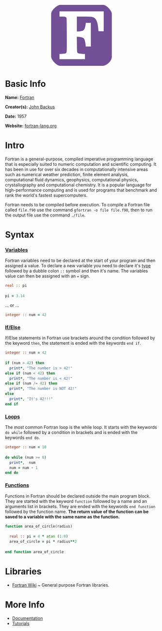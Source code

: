 <p align="center"><img width="200" height="200" src="https://github.com/jgphilpott/babel/blob/main/Fortran/logo.png"></p>

# Basic Info

**Name:** [Fortran](https://en.wikipedia.org/wiki/Fortran)

**Creator(s):** [John Backus](https://en.wikipedia.org/wiki/John_Backus)

**Date:** 1957

**Website:** [fortran-lang.org](https://fortran-lang.org)

# Intro

Fortran is a general-purpose, compiled imperative programming language that is especially suited to numeric computation and scientific computing. It has been in use for over six decades in computationally intensive areas such as numerical weather prediction, finite element analysis, computational fluid dynamics, geophysics, computational physics, crystallography and computational chemistry. It is a popular language for high-performance computing and is used for programs that benchmark and rank the world's fastest supercomputers.

Fortran needs to be compiled before execution. To compile a Fortran file called `file.f90` use the command `gfortran -o file file.f90`, then to run the output file use the command `./file`.

# Syntax

### [Variables](https://www.tutorialspoint.com/fortran/fortran_variables.htm)

Fortran variables need to be declared at the start of your program and then assigned a value. To declare a new variable you need to declare it's [type](https://www.tutorialspoint.com/fortran/fortran_data_types.htm) followed by a dubble colon `::` symbol and then it's name. The variables value can then be assigned with an `=` sign.

```f90
real :: pi

pi = 3.14
```

... or ...

```f90
integer :: num = 42
```

### [If/Else](https://www.tutorialspoint.com/fortran/fortran_decisions.htm)

If/Else statements in Fortran use brackets around the condition followed by the keyword `then`, the statement is ended with the keywords `end if`.

```f90
integer :: num = 42

if (num > 42) then
  print*, "The number is > 42!"
else if (num < 42) then
  print*, "The number is < 42!"
else if (num /= 42) then
  print*, "The number is NOT 42!"
else
  print*, "It's 42!!!"
end if
```

### [Loops](https://www.tutorialspoint.com/fortran/fortran_loops.htm)

The most common Fortran loop is the while loop. It starts with the keywords `do while` followed by a condition in brackets and is ended with the keywords `end do`.

```f90
integer :: num = 10

do while (num >= 0)
  print*,  num
  num = num - 1
end do
```

### [Functions](https://www.tutorialspoint.com/fortran/fortran_procedures.htm)

Functions in Fortran should be declared outside the main program block. They are started with the keyword `function` followed by a name and an arguments list in brackets. They are ended with the keywords `end function` followed by the function name. **The return value of the function can be saved to a variable with the same name as the function.**

```f90
function area_of_circle(radius)

  real :: pi = 4 * atan (1.0)
  area_of_circle = pi * radius**2

end function area_of_circle
```

# Libraries

 - [Fortran Wiki](https://fortranwiki.org/fortran/show/Libraries) ~ General purpose Fortran libraries.

# More Info

 - [Documentation](https://stdlib.fortran-lang.org/)
 - [Tutorials](https://www.tutorialspoint.com/fortran/index.htm)
